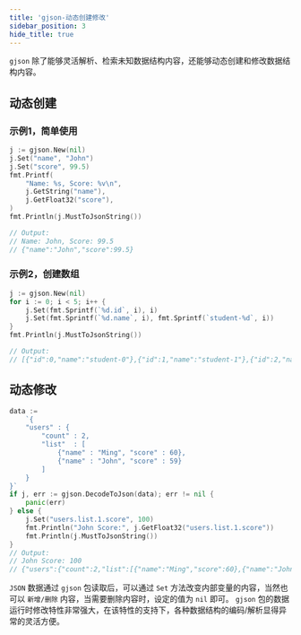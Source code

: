 ```yaml
---
title: 'gjson-动态创建修改'
sidebar_position: 3
hide_title: true
---
```


`gjson` 除了能够灵活解析、检索未知数据结构内容，还能够动态创建和修改数据结构内容。

## 动态创建

### 示例1，简单使用

```  go
j := gjson.New(nil)
j.Set("name", "John")
j.Set("score", 99.5)
fmt.Printf(
    "Name: %s, Score: %v\n",
    j.GetString("name"),
    j.GetFloat32("score"),
)
fmt.Println(j.MustToJsonString())

// Output:
// Name: John, Score: 99.5
// {"name":"John","score":99.5}

```

### 示例2，创建数组

```  go
j := gjson.New(nil)
for i := 0; i < 5; i++ {
    j.Set(fmt.Sprintf(`%d.id`, i), i)
    j.Set(fmt.Sprintf(`%d.name`, i), fmt.Sprintf(`student-%d`, i))
}
fmt.Println(j.MustToJsonString())

// Output:
// [{"id":0,"name":"student-0"},{"id":1,"name":"student-1"},{"id":2,"name":"student-2"},{"id":3,"name":"student-3"},{"id":4,"name":"student-4"}]

```

## 动态修改

```  go
data :=
    `{
    "users" : {
        "count" : 2,
        "list"  : [
            {"name" : "Ming", "score" : 60},
            {"name" : "John", "score" : 59}
        ]
    }
}`
if j, err := gjson.DecodeToJson(data); err != nil {
    panic(err)
} else {
    j.Set("users.list.1.score", 100)
    fmt.Println("John Score:", j.GetFloat32("users.list.1.score"))
    fmt.Println(j.MustToJsonString())
}
// Output:
// John Score: 100
// {"users":{"count":2,"list":[{"name":"Ming","score":60},{"name":"John","score":100}]}}

```

`JSON` 数据通过 `gjson` 包读取后，可以通过 `Set` 方法改变内部变量的内容，当然也可以 `新增/删除` 内容，当需要删除内容时，设定的值为 `nil` 即可。 `gjson` 包的数据运行时修改特性非常强大，在该特性的支持下，各种数据结构的编码/解析显得异常的灵活方便。